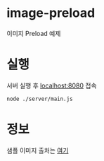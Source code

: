 # image-preload
이미지 Preload 예제

# 실행
서버 실행 후 [localhost:8080](http://localhost:8080) 접속
```bash
node ./server/main.js
```

# 정보
샘플 이미지 출처는 [여기](http://yeahstockphotos.com/free-stock-photos/)